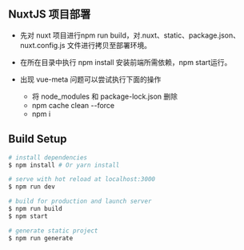 ## NuxtJS 项目部署

- 先对 nuxt 项目进行npm run build，对.nuxt、static、package.json、nuxt.config.js 文件进行拷贝至部署环境。 
  
- 在所在目录中执行 npm install 安装前端所需依赖，npm start运行。


- 出现 vue-meta 问题可以尝试执行下面的操作
  
  - 将 node_modules 和 package-lock.json 删除
  - npm cache clean --force
  - npm i

## Build Setup

``` bash
# install dependencies
$ npm install # Or yarn install

# serve with hot reload at localhost:3000
$ npm run dev

# build for production and launch server
$ npm run build
$ npm start

# generate static project
$ npm run generate
```

